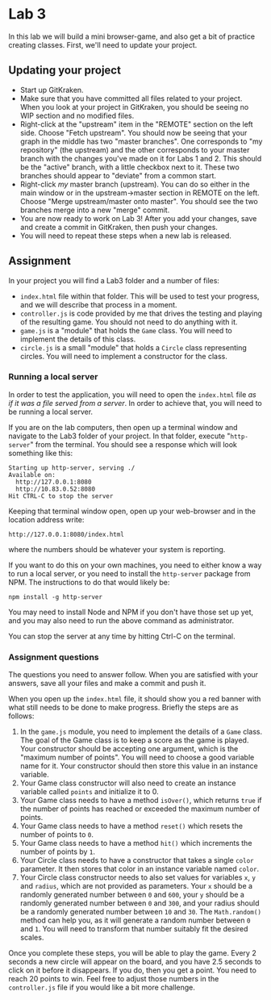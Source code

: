 # Lab 3

In this lab we will build a mini browser-game, and also get a bit of practice creating classes. First, we'll need to update your project.

## Updating your project

- Start up GitKraken.
- Make sure that you have committed all files related to your project. When you look at your project in GitKraken, you should be seeing no WIP section and no modified files.
- Right-click at the "upstream" item in the "REMOTE" section on the left side. Choose "Fetch upstream". You should now be seeing that your graph in the middle has two "master branches". One corresponds to "my repository" (the upstream) and the other corresponds to your master branch with the changes you've made on it for Labs 1 and 2. This should be the "active" branch, with a little checkbox next to it. These two branches should appear to "deviate" from a common start.
- Right-click *my* master branch (upstream). You can do so either in the main window or in the upstream->master section in REMOTE on the left. Choose "Merge upstream/master onto master". You should see the two branches merge into a new "merge" commit.
- You are now ready to work on Lab 3! After you add your changes, save and create a commit in GitKraken, then push your changes.
- You will need to repeat these steps when a new lab is released.

## Assignment

In your project you will find a Lab3 folder and a number of files:

- `index.html` file within that folder. This will be used to test your progress, and we will describe that process in a moment.
- `controller.js` is code provided by me that drives the testing and playing of the resulting game. You should not need to do anything with it.
- `game.js` is a "module" that holds the `Game` class. You will need to implement the details of this class.
- `circle.js` is a  small "module" that holds a `Circle` class representing circles. You will need to implement a constructor for the class.

### Running a local server

In order to test the application, you will need to open the `index.html` file *as if it was a file served from a server*. In order to achieve that, you will need to be running a local server.

If you are on the lab computers, then open up a terminal window and navigate to the Lab3 folder of your project. In that folder, execute "`http-server`" from the terminal. You should see a response which will look something like this:
```
Starting up http-server, serving ./
Available on:
  http://127.0.0.1:8080
  http://10.83.0.52:8080
Hit CTRL-C to stop the server
```
Keeping that terminal window open, open up your web-browser and in the location address write:
```
http://127.0.0.1:8080/index.html
```
where the numbers should be whatever your system is reporting.

If you want to do this on your own machines, you need to either know a way to run a local server, or you need to install the `http-server` package from NPM. The instructions to do that would likely be:
```
npm install -g http-server
```
You may need to install Node and NPM if you don't have those set up yet, and you may also need to run the above command as administrator.

You can stop the server at any time by hitting Ctrl-C on the terminal.

### Assignment questions

The questions you need to answer follow. When you are satisfied with your answers, save all your files and make a commit and push it.

When you open up the `index.html` file, it should show you a red banner with what still needs to be done to make progress. Briefly the steps are as follows:

1. In the `game.js` module, you need to implement the details of a `Game` class. The goal of the Game class is to keep a score as the game is played. Your constructor should be accepting one argument, which is the "maximum number of points". You will need to choose a good variable name for it. Your constructor should then store this value in an instance variable.
2. Your Game class constructor will also need to create an instance variable called `points` and initialize it to 0.
3. Your Game class needs to have a method `isOver()`, which returns `true` if the number of points has reached or exceeded the maximum number of points.
4. Your Game class needs to have a method `reset()` which resets the number of points to `0`.
5. Your Game class needs to have a method `hit()` which increments the number of points by `1`.
6. Your Circle class needs to have a constructor that takes a single `color` parameter. It then stores that color in an instance variable named `color`.
7. Your Circle class constructor needs to also set values for variables `x`, `y` and `radius`, which are not provided as parameters. Your `x` should be a randomly generated number between `0` and `600`, your `y` should be a randomly generated number between `0` and `300`, and your radius should be a randomly generated number between `10` and `30`. The `Math.random()`  method can help you, as it will generate a random number between `0` and `1`. You will need to transform that number suitably fit the desired scales.

Once you complete these steps, you will be able to play the game. Every 2 seconds a new circle will appear on the board, and you have 2.5 seconds to click on it before it disappears. If you do, then you get a point. You need to reach 20 points to win. Feel free to adjust those numbers in the `controller.js` file if you would like a bit more challenge.
